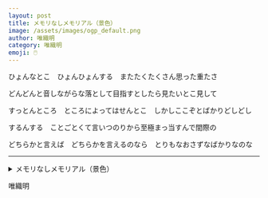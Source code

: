 ```yaml
---
layout: post
title: メモリなしメモリアル（景色）
image: /assets/images/ogp_default.png
author: 唯織明
category: 唯織明
emoji: 🖱️
---
```


<div class="tanka-area"><div class="tanka">
<p>ひょんなとこ　ひょんひょんする　またたくたくさん思った重たさ</p>

<p>どんどんと音しながらな落として目指すとしたら見たいとこ見して</p>

<p>すっとんところ　ところによってはせんとこ　しかしここぞとばかりどしどし</p>

<p>するんする　ことごとくて言いつのりから至極まっ当すんで間際の</p>

<p>どちらかと言えば　どちらかを言えるのなら　とりもなおさずなばかりなのな</p>

</div></div>

---

<details><summary>メモリなしメモリアル（景色）</summary>
ひょんなとこ　ひょんひょんする　またたくたくさん思った重たさ<br/>
どんどんと音しながらな落として目指すとしたら見たいとこ見して<br/>
すっとんところ　ところによってはせんとこ　しかしここぞとばかりどしどし<br/>
するんする　ことごとくて言いつのりから至極まっ当すんで間際の<br/>
どちらかと言えば　どちらかを言えるのなら　とりもなおさずなばかりなのな<br/>
<br/>

</details>

唯織明
